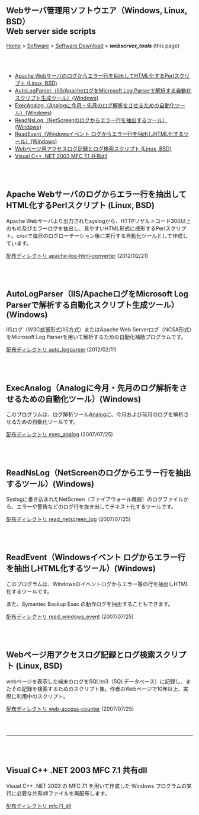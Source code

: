 ## Webサーバ管理用ソフトウエア（Windows, Linux, BSD）<br />Web server side scripts<!-- omit in toc -->

[Home](https://oasis3855.github.io/webpage/) > [Software](https://oasis3855.github.io/webpage/software/index.html) > [Software Download](https://oasis3855.github.io/webpage/software/software-download.html) > ***webserver_tools*** (this page)

<br />
<br />

- [Apache Webサーバのログからエラー行を抽出してHTML化するPerlスクリプト (Linux, BSD)](#apache-webサーバのログからエラー行を抽出してhtml化するperlスクリプト-linux-bsd)
- [AutoLogParser（IIS/ApacheログをMicrosoft Log Parserで解析する自動化スクリプト生成ツール）(Windows)](#autologparseriisapacheログをmicrosoft-log-parserで解析する自動化スクリプト生成ツールwindows)
- [ExecAnalog（Analogに今月・先月のログ解析をさせるための自動化ツール）(Windows)](#execanaloganalogに今月先月のログ解析をさせるための自動化ツールwindows)
- [ReadNsLog（NetScreenのログからエラー行を抽出するツール）(Windows)](#readnslognetscreenのログからエラー行を抽出するツールwindows)
- [ReadEvent（Windowsイベント ログからエラー行を抽出しHTML化するツール）(Windows)](#readeventwindowsイベント-ログからエラー行を抽出しhtml化するツールwindows)
- [Webページ用アクセスログ記録とログ検索スクリプト (Linux, BSD)](#webページ用アクセスログ記録とログ検索スクリプト-linux-bsd)
- [Visual C++ .NET 2003 MFC 7.1 共有dll](#visual-c-net-2003-mfc-71-共有dll)


<br />
<br />

## Apache Webサーバのログからエラー行を抽出してHTML化するPerlスクリプト (Linux, BSD)

Apache Webサーバより出力されたsyslogから、HTTPリザルトコード300以上のもの及びエラーログを抽出し、見やすいHTML形式に成形するPerlスクリプト。cronで毎日のログローテーション後に実行する自動化ツールとして作成しています。

[配布ディレクトリ apache-log-html-converter](apache-log-html-converter/README.md) (2012/02/21)


<br />
<br />

## AutoLogParser（IIS/ApacheログをMicrosoft Log Parserで解析する自動化スクリプト生成ツール）(Windows)

IISログ（W3C拡張形式/IIS方式）またはApache Web Serverログ（NCSA形式）をMicrosoft Log Parserを用いて解析するための自動化補助プログラムです。

[配布ディレクトリ auto_logparser](auto_logparser/README.md) (2012/02/11)

<br />
<br />

## ExecAnalog（Analogに今月・先月のログ解析をさせるための自動化ツール）(Windows)

このプログラムは、ログ解析ツール[Analog](https://en.wikipedia.org/wiki/Analog_(program))に、今月および前月のログを解析させるための自動化ツールです。

[配布ディレクトリ exec_analog](exec_analog/README.md) (2007/07/25)

<br />
<br />

## ReadNsLog（NetScreenのログからエラー行を抽出するツール）(Windows)

Syslogに書き込まれたNetScreen（ファイアウォール機器）のログファイルから、エラーや警告などのログ行を抜き出してテキスト化するツールです。

[配布ディレクトリ read_netscreen_log](read_netscreen_log/README.md) (2007/07/25)

<br />
<br />

## ReadEvent（Windowsイベント ログからエラー行を抽出しHTML化するツール）(Windows)

このプログラムは、Windowsのイベントログからエラー等の行を抽出しHTML化するツールです。

また、Symantec Backup Exec の動作ログを抽出することもできます。

[配布ディレクトリ read_windows_event](read_windows_event/README.md) (2007/07/25)

<br />
<br />

## Webページ用アクセスログ記録とログ検索スクリプト (Linux, BSD)

webページを表示した端末のログをSQLite3（SQLデータベース）に記録し、またその記録を検索するためのスクリプト集。作者のWebページで10年以上、実際に利用中のスクリプト。

[配布ディレクトリ web-access-counter](web-access-counter/README.md) (2007/07/25)

<br />
<br />

---

<br />
<br />

## Visual C++ .NET 2003 MFC 7.1 共有dll

Visual C++ .NET 2003 の MFC 7.1 を用いて作成した Windows プログラムの実行に必要な共有dllファイルを再配布します。

[配布ディレクトリ mfc71_dll](mfc71_dll/README.md)
